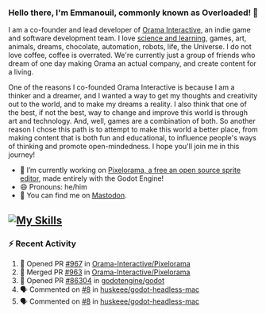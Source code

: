 ### Hello there, I'm Emmanouil, commonly known as Overloaded! 👋
I am a co-founder and lead developer of [Orama Interactive](https://www.oramainteractive.com/), an indie game and software development team. I love [science and learning](https://github.com/OverloadedOrama/KnowledgeBase), games, art, animals, dreams, chocolate, automation, robots, life, the Universe. I do not love coffee, coffee is overrated. We're currently just a group of friends who dream of one day making Orama an actual company, and create content for a living.

One of the reasons I co-founded Orama Interactive is because I am a thinker and a dreamer, and I wanted a way to get my thoughts and creativity out to the world, and to make my dreams a reality. I also think that one of the best, if not the best, way to change and improve this world is through art and technology. And, well, games are a combination of both. So another reason I chose this path is to attempt to make this world a better place, from making content that is both fun and educational, to influence people's ways of thinking and promote open-mindedness. I hope you'll join me in this journey!

- 🔭 I’m currently working on [Pixelorama, a free an open source sprite editor](https://github.com/Orama-Interactive/Pixelorama), made entirely with the Godot Engine!
- 😄 Pronouns: he/him
- 🐘 You can find me on <a rel="me" href="https://mastodon.social/@Overloaded">Mastodon</a>.

[![My Skills](https://skillicons.dev/icons?i=godot,py,cpp,cs,git,linux,html)](https://skillicons.dev)
---

### :zap: Recent Activity

<!--START_SECTION:activity-->
1. 💪 Opened PR [#967](https://github.com/Orama-Interactive/Pixelorama/pull/967) in [Orama-Interactive/Pixelorama](https://github.com/Orama-Interactive/Pixelorama)
2. 🎉 Merged PR [#963](https://github.com/Orama-Interactive/Pixelorama/pull/963) in [Orama-Interactive/Pixelorama](https://github.com/Orama-Interactive/Pixelorama)
3. 💪 Opened PR [#86304](https://github.com/godotengine/godot/pull/86304) in [godotengine/godot](https://github.com/godotengine/godot)
4. 🗣 Commented on [#8](https://github.com/huskeee/godot-headless-mac/pull/8#issuecomment-1860308684) in [huskeee/godot-headless-mac](https://github.com/huskeee/godot-headless-mac)
5. 🗣 Commented on [#8](https://github.com/huskeee/godot-headless-mac/pull/8#issuecomment-1859264258) in [huskeee/godot-headless-mac](https://github.com/huskeee/godot-headless-mac)
<!--END_SECTION:activity-->

<!--
**OverloadedOrama/OverloadedOrama** is a ✨ _special_ ✨ repository because its `README.md` (this file) appears on your GitHub profile.

Here are some ideas to get you started:

- 👯 I’m looking to collaborate on ...
- 🤔 I’m looking for help with ...
- 💬 Ask me about ...
- 📫 How to reach me: ...
- ⚡ Fun fact: ...
-->

